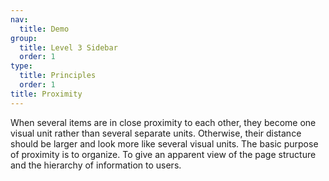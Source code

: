 ```yaml
---
nav:
  title: Demo
group:
  title: Level 3 Sidebar
  order: 1
type:
  title: Principles
  order: 1
title: Proximity
---
```


When several items are in close proximity to each other, they become one visual unit rather than several separate units. Otherwise, their distance should be larger and look more like several visual units. The basic purpose of proximity is to organize. To give an apparent view of the page structure and the hierarchy of information to users.
